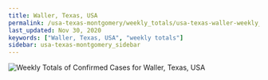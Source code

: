 ```yaml
---
title: Waller, Texas, USA
permalink: /usa-texas-montgomery/weekly_totals/usa-texas-waller-weekly_totals.html
last_updated: Nov 30, 2020
keywords: ["Waller, Texas, USA", "weekly totals"]
sidebar: usa-texas-montgomery_sidebar
---
```


![Weekly Totals of Confirmed Cases for Waller, Texas, USA](/covid_tracker/images/graphs/usa-texas-waller-weekly_totals_graph.png)
